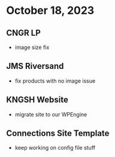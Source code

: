 # October 18, 2023

## CNGR LP
- image size fix

## JMS Riversand
- fix products with no image issue

## KNGSH Website
- migrate site to our WPEngine

## Connections Site Template
- keep working on config file stuff
